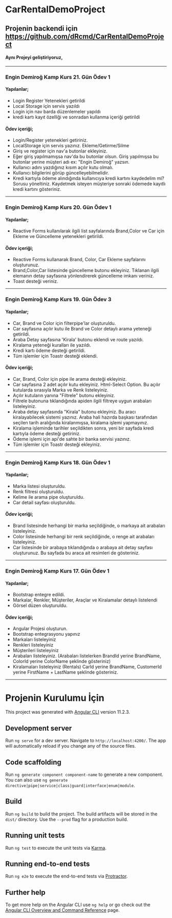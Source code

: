 # CarRentalDemoProject

## Projenin backendi için https://github.com/dRcmd/CarRentalDemoProject

#### Aynı Projeyi geliştiriyoruz,
-------------------------------------------------------------------------------------------------------------------------------------------
### Engin Demiroğ Kamp Kurs 21. Gün Ödev 1

#### Yapılanlar;
* Login Register Yetenekleri getirildi
* Local Storage için servis yazıldı
* Login için nav barda düzenlemeler yapıldı
* kredi kartı kayıt özelliği ve sonradan kullanma içeriği getirildi

#### Ödev içeriği;
* Login/Register yetenekleri getiriniz.
* LocalStorage için servis yazınız. Ekleme/Getirme/Silme
* Giriş ve register için nav'a butonlar ekleyiniz.
* Eğer giriş yapılmamışsa nav'da bu butonlar olsun. Giriş yapılmışsa bu butonlar yerine müşteri adı ex: "Engin Demiroğ" yazsın.
* Kullanıcı adını yazdığınız kısım açılır kutu olmalı.
* Kullanıcı bilgilerini görüp güncelleyebilmelidir.
* Kredi kartıyla ödeme alındığında kullanıcıya kredi kartını kaydedelim mi? Sorusu yöneltiniz. Kaydetmek isteyen müşteriye sonraki ödemede kayıtlı kredi kartını gösteriniz.

-------------------------------------------------------------------------------------------------------------------------------------------
### Engin Demiroğ Kamp Kurs 20. Gün Ödev 1

#### Yapılanlar;
* Reactive Forms kullanılarak ilgili list sayfalarında Brand,Color ve Car için Ekleme ve Güncelleme yetenekleri getirildi.

#### Ödev içeriği;
* Reactive Forms kullanarak Brand, Color, Car Ekleme sayfalarını oluşturunuz.
* Brand,Color,Car listesinde güncelleme butonu ekleyiniz. Tıklanan ilgili elemanın detay sayfasına yönlendirerek güncelleme imkanı veriniz.
* Toast desteği veriniz.


-------------------------------------------------------------------------------------------------------------------------------------------
### Engin Demiroğ Kamp Kurs 19. Gün Ödev 3

#### Yapılanlar;
* Car, Brand ve Color için filterpipe'lar oluşturuldu.
* Car sayfasına açılır kutu ile Brand ve Color detaylı arama yeteneği getirildi.
* Araba Detay sayfasına 'Kirala' butonu eklendi ve route yazıldı.
* Kiralama yeteneği kuralları ile yazıldı.
* Kredi kartı ödeme desteği getirildi.
* Tüm işlemler için Toastr desteği eklendi.

#### Ödev içeriği;
* Car, Brand, Color için pipe ile arama desteği ekleyiniz.
* Car sayfasına 2 adet açılır kutu ekleyiniz. Html-Select Option. Bu açılır kutularda sırasıyla Marka ve Renk listeleyiniz.
* Açılır kutuların yanına "Filtrele" butonu ekleyiniz.
* Filtrele butonuna tıklandığında apiden ilgili filtreye uygun arabaları listeleyiniz.
* Araba detay sayfasında "Kirala" butonu ekleyiniz. Bu aracı kiralayabilecek sistemi yazınız. Araba hali hazırda başkası tarafından seçilen tarih aralığında kiralanmışsa, kiralama işlemi yapmayınız.
* Kiralama işleminde tarihler seçildikten sonra, yeni bir sayfada kredi kartıyla ödeme desteği getiriniz.
* Ödeme işlemi için api'de sahte bir banka servisi yazınız.
* Tüm işlemler için Toastr desteği ekleyiniz.


-------------------------------------------------------------------------------------------------------------------------------------------
### Engin Demiroğ Kamp Kurs 18. Gün Ödev 1

#### Yapılanlar;
* Marka listesi oluşturuldu.
* Renk filtresi oluşturuldu.
* Kelime ile arama pipe oluşturuldu.
* Car detail sayfası oluşturuldu.

#### Ödev içeriği;
* Brand listesinde herhangi bir marka seçildiğinde, o markaya ait arabaları listeleyiniz.
* Color listesinde herhangi bir renk seçildiğinde, o renge ait arabaları listeleyiniz.
* Car listesinde bir arabaya tıklandığında o arabaya ait detay sayfası oluşturunuz. Bu sayfada bu araca ait resimleri de gösteriniz.


-------------------------------------------------------------------------------------------------------------------------------------------
### Engin Demiroğ Kamp Kurs 17. Gün Ödev 1

#### Yapılanlar;
* Bootstrap entegre edildi.
* Markalar, Renkler, Müşteriler, Araçlar ve Kiralamalar detaylı listelendi
* Görsel düzen oluşturuldu.

#### Ödev içeriği;
* Angular Projesi oluşturun. 
* Bootstrap entegrasyonu yapınız
* Markaları listeleyiniz
* Renkleri listeleyiniz
* Müşterileri listeleyiniz
* Arabaları listeleyiniz. (Arabaları listelerken BrandId yerine BrandName, ColorId yerine ColorName şeklinde gösteriniz)
* Kiralamaları listeleyiniz (Rentals) CarId yerine BrandName, CustomerId yerine FirstName + LastName şeklinde gösteriniz.

-------------------------------------------------------------------------------------------------------------------------------------------
# Projenin Kurulumu İçin

This project was generated with [Angular CLI](https://github.com/angular/angular-cli) version 11.2.3.

## Development server

Run `ng serve` for a dev server. Navigate to `http://localhost:4200/`. The app will automatically reload if you change any of the source files.

## Code scaffolding

Run `ng generate component component-name` to generate a new component. You can also use `ng generate directive|pipe|service|class|guard|interface|enum|module`.

## Build

Run `ng build` to build the project. The build artifacts will be stored in the `dist/` directory. Use the `--prod` flag for a production build.

## Running unit tests

Run `ng test` to execute the unit tests via [Karma](https://karma-runner.github.io).

## Running end-to-end tests

Run `ng e2e` to execute the end-to-end tests via [Protractor](http://www.protractortest.org/).

## Further help

To get more help on the Angular CLI use `ng help` or go check out the [Angular CLI Overview and Command Reference](https://angular.io/cli) page.
